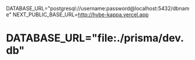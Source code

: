 DATABASE_URL="postgresql://username:password@localhost:5432/dbname"
NEXT_PUBLIC_BASE_URL=http://hybe-kappa.vercel.app
# DATABASE_URL="file:./prisma/dev.db"